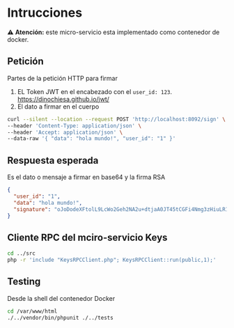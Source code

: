 # Intrucciones

:warning: **Atención:** este micro-servicio esta implementado como contenedor de docker.

## Petición
Partes de la petición HTTP para firmar
1. EL Token JWT en el encabezado con el  `user_id: 123`. https://dinochiesa.github.io/jwt/
1. El dato a firmar en el cuerpo

```bash
curl --silent --location --request POST 'http://localhost:8092/sign' \
--header 'Content-Type: application/json' \
--header 'Accept: application/json' \
--data-raw '{ "data": "hola mundo!", "user_id": "1" }'
```

## Respuesta esperada
Es el dato o mensaje a firmar en base64 y la firma RSA 
```JSON
{
  "user_id": "1",
  "data": "hola mundo!",
  "signature": "oJoDodeXFtolL9LcWo2Geh2NA2u+dtjaA0JT45tCGFi4Nmg3zHiuLR1+nnzt6KF4Gekg5QlXZmh2LsrXxXmplB/Py0/+k659JnmTQbnD8bLFxrJo/sYOytopo66Xltb2Oq28WoUS94pdBWOneY2WzU1nyeY1ahYi6vPzNkO47yE="
}
```
## Cliente RPC del mciro-servicio Keys
```bash
cd ../src
php -r 'include "KeysRPCClient.php"; KeysRPCClient::run(public,1);'
```

## Testing
Desde la shell del contenedor Docker
```bash
cd /var/www/html
./../vendor/bin/phpunit ./../tests
``` 